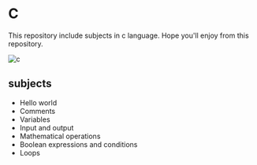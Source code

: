 # C
This repository include subjects in c language.
Hope you'll enjoy from this repository.

![c](https://user-images.githubusercontent.com/29695545/43161921-2618b280-8f92-11e8-8738-74c0a03eadff.png)

## subjects

* Hello world
* Comments
* Variables
* Input and output
* Mathematical operations
* Boolean expressions and conditions
* Loops

